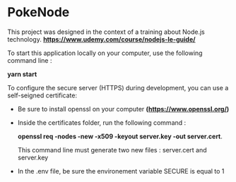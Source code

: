 # PokeNode

This project was designed in the context of a training about Node.js technology.
**https://www.udemy.com/course/nodejs-le-guide/**

To start this application locally on your computer, use the following command line :

**yarn start**

To configure the secure server (HTTPS) during development, you can use a self-seigned certificate:

- Be sure to install openssl on your computer **(https://www.openssl.org/)**

- Inside the certificates folder, run the following command : 

    **openssl req -nodes -new -x509 -keyout server.key -out server.cert**. 
    
    This command line must generate two new files : server.cert and server.key
    
- In the .env file, be sure the environement variable SECURE is equal to 1
